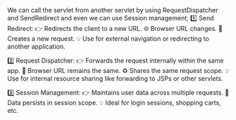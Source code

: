 We can call the servlet from another servlet by using RequestDispatcher and SendRedirect and even we can use Session management;
1️⃣ Send Redirect:
👉 Redirects the client to a new URL.
🌐 Browser URL changes.
🔄 Creates a new request.
💡 Use for external navigation or redirecting to another application.

2️⃣ Request Dispatcher:
👉 Forwards the request internally within the same app.
🔗 Browser URL remains the same.
♻ Shares the same request scope.
💡 Use for internal resource sharing like forwarding to JSPs or other servlets.

3️⃣ Session Management:
👉 Maintains user data across multiple requests.
🔐 Data persists in session scope.
💡 Ideal for login sessions, shopping carts, etc.
